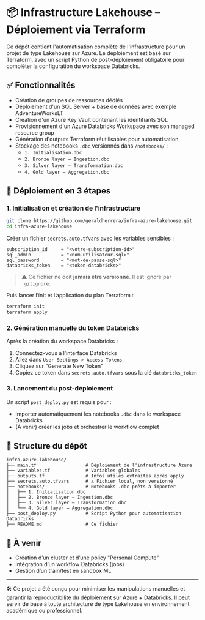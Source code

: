 # 📦 Infrastructure Lakehouse – Déploiement via Terraform

Ce dépôt contient l'automatisation complète de l'infrastructure pour un projet de type Lakehouse sur Azure. Le déploiement est basé sur Terraform, avec un script Python de post-déploiement obligatoire pour compléter la configuration du workspace Databricks.

## ✅ Fonctionnalités

- Création de groupes de ressources dédiés
- Déploiement d'un SQL Server + base de données avec exemple AdventureWorksLT
- Création d'un Azure Key Vault contenant les identifiants SQL
- Provisionnement d'un Azure Databricks Workspace avec son managed resource group
- Génération d'outputs Terraform réutilisables pour automatisation
- Stockage des notebooks `.dbc` versionnés dans `/notebooks/` :
  - `1. Initialisation.dbc`
  - `2. Bronze layer – Ingestion.dbc`
  - `3. Silver layer – Transformation.dbc`
  - `4. Gold layer – Aggregation.dbc`

## 🚀 Déploiement en 3 étapes

### 1. Initialisation et création de l'infrastructure

```bash
git clone https://github.com/geraldherrera/infra-azure-lakehouse.git
cd infra-azure-lakehouse
```

Créer un fichier `secrets.auto.tfvars` avec les variables sensibles :

```hcl
subscription_id     = "<votre-subscription-id>"
sql_admin           = "<nom-utilisateur-sql>"
sql_password        = "<mot-de-passe-sql>"
databricks_token    = "<token-databricks>"
```

> ⚠️ Ce fichier ne doit **jamais être versionné**. Il est ignoré par `.gitignore`.

Puis lancer l’init et l’application du plan Terraform :

```bash
terraform init
terraform apply
```

### 2. Génération manuelle du token Databricks

Après la création du workspace Databricks :
1. Connectez-vous à l’interface Databricks
2. Allez dans `User Settings > Access Tokens`
3. Cliquez sur "Generate New Token"
4. Copiez ce token dans `secrets.auto.tfvars` sous la clé `databricks_token`

### 3. Lancement du post-déploiement

Un script `post_deploy.py` est requis pour :
- Importer automatiquement les notebooks `.dbc` dans le workspace Databricks
- (À venir) créer les jobs et orchestrer le workflow complet

## 📁 Structure du dépôt

```
infra-azure-lakehouse/
├── main.tf                  # Déploiement de l'infrastructure Azure
├── variables.tf             # Variables globales
├── outputs.tf               # Infos utiles extraites après apply
├── secrets.auto.tfvars      # ⚠️ Fichier local, non versionné
├── notebooks/               # Notebooks .dbc prêts à importer
│   ├── 1. Initialisation.dbc
│   ├── 2. Bronze layer – Ingestion.dbc
│   ├── 3. Silver layer – Transformation.dbc
│   └── 4. Gold layer – Aggregation.dbc
├── post_deploy.py           # Script Python pour automatisation Databricks
├── README.md                # Ce fichier
```

## 💬 À venir

- Création d’un cluster et d’une policy "Personal Compute"
- Intégration d’un workflow Databricks (jobs)
- Gestion d’un train/test en sandbox ML

---

🛠️ Ce projet a été conçu pour minimiser les manipulations manuelles et garantir la reproductibilité du déploiement sur Azure + Databricks. Il peut servir de base à toute architecture de type Lakehouse en environnement académique ou professionnel.
